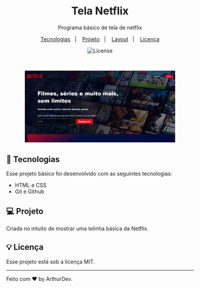 <h1 align="center"> Tela Netflix </h1>

<p align="center">
Programa básico de tela de netflix
</p>

<p align="center">
  <a href="#-tecnologias">Tecnologias</a>&nbsp;&nbsp;&nbsp;|&nbsp;&nbsp;&nbsp;
  <a href="#-projeto">Projeto</a>&nbsp;&nbsp;&nbsp;|&nbsp;&nbsp;&nbsp;
  <a href="#-layout">Layout</a>&nbsp;&nbsp;&nbsp;|&nbsp;&nbsp;&nbsp;
  <a href="#memo-licença">Licença</a>
</p>

<p align="center">
  <img alt="License" src="https://img.shields.io/static/v1?label=license&message=MIT&color=49AA26&labelColor=000000">
</p>

<br>

<p align="center">
  <img alt="Mario Jump" src=".github/netflix.png" style="width: 80%; margin: auto;">
</p>

## 🚀 Tecnologias

Esse projeto básico foi desenvolvido com as seguintes tecnologias:

- HTML e CSS
- Git e Github

## 💻 Projeto

Criada no intuito de mostrar uma telinha básica da Netflix.


## 💡 Licença

Esse projeto está sob a licença MIT.

---

Feito com ♥ by ArthurDev.